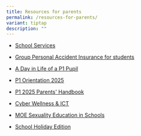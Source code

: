 ```yaml
---
title: Resources for parents
permalink: /resources-for-parents/
variant: tiptap
description: ""
---
```

<ul data-tight="true" class="tight">
<li>
<p><a href="https://www.westviewpri.moe.edu.sg/wvps/services/" rel="noopener nofollow" target="_blank">School Services</a>
</p>
</li>
<li>
<p><a href="/resources-for-parents/group-personal-accident-insurance-for-students/" rel="noopener noreferrer nofollow" target="_blank"><u>Group Personal Accident Insurance for students</u></a>
</p>
</li>
<li>
<p><a href="/a-day-in-life-of-a-p1-pupil/" rel="noopener noreferrer nofollow" target="_blank"><u>A Day in Life of a P1 Pupil</u></a>
</p>
</li>
<li>
<p><a href="/p1-orientation-2025/" rel="noopener noreferrer nofollow" target="_blank"><u>P1 Orientation 2025</u></a>
</p>
</li>
<li>
<p><a href="/p1-2025-parents-handbook/" rel="noopener noreferrer nofollow" target="_blank"><u>P1 2025 Parents' Handbook</u></a>
</p>
</li>
<li>
<p><a href="/cyber-wellness-ict/" rel="noopener noreferrer nofollow" target="_blank"><u>Cyber Wellness &amp; ICT</u></a>
</p>
</li>
<li>
<p><a href="/moe-sexuality-education-in-schools/" rel="noopener noreferrer nofollow" target="_blank"><u>MOE Sexuality Education in Schools</u></a>
</p>
</li>
<li>
<p><a href="/school-holiday-edition/" rel="noopener noreferrer nofollow" target="_blank"><u>School Holiday Edition</u></a>
</p>
</li>
</ul>
<p></p>